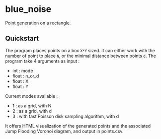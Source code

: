# blue_noise

Point generation on a rectangle.

## Quickstart

The program places points on a box `X*Y` sized. It can either work with the number of point to place `N`, or the minimal distance between points `d`. 
The program take 4 arguments as input :
- int : mode
- float : n_or_d
- float : X
- float : Y

Current modes available :
- 1 : as a grid, with N
- 2 : as a grid, with d
- 3 : with fast Poisson disk sampling algorithm, with d


It offers HTML visualization of the generated points and the associated Jump Flooding Voronoi diagram, and output in points.csv.
